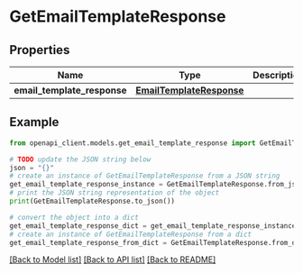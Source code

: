 # GetEmailTemplateResponse


## Properties

Name | Type | Description | Notes
------------ | ------------- | ------------- | -------------
**email_template_response** | [**EmailTemplateResponse**](EmailTemplateResponse.md) |  | 

## Example

```python
from openapi_client.models.get_email_template_response import GetEmailTemplateResponse

# TODO update the JSON string below
json = "{}"
# create an instance of GetEmailTemplateResponse from a JSON string
get_email_template_response_instance = GetEmailTemplateResponse.from_json(json)
# print the JSON string representation of the object
print(GetEmailTemplateResponse.to_json())

# convert the object into a dict
get_email_template_response_dict = get_email_template_response_instance.to_dict()
# create an instance of GetEmailTemplateResponse from a dict
get_email_template_response_from_dict = GetEmailTemplateResponse.from_dict(get_email_template_response_dict)
```
[[Back to Model list]](../README.md#documentation-for-models) [[Back to API list]](../README.md#documentation-for-api-endpoints) [[Back to README]](../README.md)


